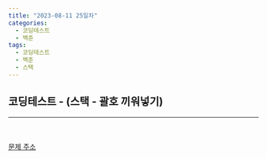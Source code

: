```yaml
---
title: "2023-08-11 25일차"
categories:
  - 코딩테스트
  - 백준
tags:
  - 코딩테스트
  - 백준
  - 스택
---
```

<h2>코딩테스트 - (스택 - 괄호 끼워넣기)</h2>

---
<script src="https://gist.github.com/harimyong/4a1cf18b31cb086349b3ea29d2d38447.js"></script>
<br><br>
<a href="https://www.acmicpc.net/problem/11899">문제 주소<a>
